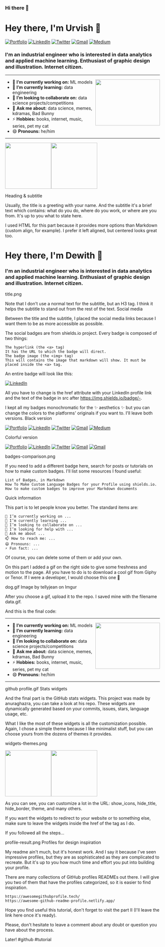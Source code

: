 ### Hi there 👋

<!--
**pancholiurvish/pancholiurvish** is a ✨ _special_ ✨ repository because its `README.md` (this file) appears on your GitHub profile.

Here are some ideas to get you started:

- 🔭 I’m currently working on ...
- 🌱 I’m currently learning ...
- 👯 I’m looking to collaborate on ...
- 🤔 I’m looking for help with ...
- 💬 Ask me about ...
- 📫 How to reach me: ...
- 😄 Pronouns: ...
- ⚡ Fun fact: ...
-->


<h1 align="left"> Hey there, I'm Urvish 👋 </h1>

<p align="left">
   <a href="https://urvishpancholi.com/"><img alt="Portfolio" src="https://img.shields.io/badge/-dewith.co-black?style=flat-square&logo=squarespace&logoColor=white&link=https://dewith.co/"></a>
   <a href="https://www.linkedin.com/in/dewithmiramon/"><img alt="LinkedIn" src="https://img.shields.io/badge/-dewithmiramon-black?style=flat-square&logo=Linkedin&logoColor=white&link=https://www.linkedin.com/in/dewithmiramon/"></a>
   <a href="https://twitter.com/DewithMiramon"><img alt="Twitter" src="https://img.shields.io/badge/-@DewithMiramon-black?style=flat-square&logo=twitter&logoColor=white&link=https://twitter.com/DewithMiramon"></a>
   <a href="mailto:dewithmiramon@gmail.com"><img alt="Gmail" src="https://img.shields.io/badge/-dewithmiramon@gmail.com-black?style=flat-square&logo=Gmail&logoColor=white&link=mailto:dewithmiramon@gmail.com"></a>
   <a href="https://medium.com/@dewith"><img alt="Medium" src="https://img.shields.io/badge/-@dewith-03a57a?style=flat-square&color=000000&labelColor=000000&logo=Medium&link=https://medium.com/@dewith"></a>
</p>

<h3 align="left">  I'm an industrial engineer who is interested in data analytics and applied machine learning. Enthusiast of graphic design and illustration. Internet citizen. </h3>

---

<!-- credits for gif https://gph.is/g/ZWg5jr7 -->
<img align="right" height="150" width="210" src="data.gif">

- 🔭 **I’m currently working on:** ML models
- 🌱 **I’m currently learning:** data engineering
- 👯 **I’m looking to collaborate on:** data science projects/competitions
- 💬 **Ask me about:** data science, memes, kdramas, Bad Bunny
- ⚡ **Hobbies:** books, internet, music, series, pet my cat
- 😄 **Pronouns:** he/him

---

<a href="https://dewith.co/"><img height="150px" src="https://github-readme-stats.vercel.app/api?username=dewith&show_icons=true&hide_title=true&hide_border=true&theme=graywhite" /><img height="150px" src="https://github-readme-stats.vercel.app/api/top-langs/?username=dewith&show_icons=true&layout=compact&langs_count=6&hide_title=true&hide_border=true&theme=graywhite" /></a>

Heading & subtitle

Usually, the title is a greeting with your name. And the subtitle it's a brief text which contains: what do you do, where do you work, or where are you from. It's up to you what to state here.

I used HTML for this part because it provides more options than Markdown (custom align, for example). I prefer it left aligned, but centered looks great too.

<h1 align="left"> Hey there, I'm Dewith 👋 </h1>

<h3 align="left">  I'm an industrial engineer who is interested in 
data analytics and applied machine learning. Enthusiast of 
graphic design and illustration. Internet citizen. </h3>

title.png

Note that I don't use a normal text for the subtitle, but an H3 tag. I think it helps the subtitle to stand out from the rest of the text.
Social media

Between the title and the subtitle, I placed the social media links because I want them to be as more accessible as possible.

The social badges are from shields.io project. Every badge is composed of two things:

    The hyperlink (the <a> tag)
    It has the URL to which the badge will direct.
    The badge image (the <img> tag)
    This will contains the image that markdown will show. It must be placed inside the <a> tag.

An entire badge will look like this:

<a href="https://www.linkedin.com/in/dewithmiramon/"><img alt="LinkedIn" src="https://img.shields.io/badge/-dewithmiramon-black?style=flat-square&logo=Linkedin&logoColor=white&link=https://www.linkedin.com/in/dewithmiramon/"></a>

All you have to change is the href attribute with your LinkedIn profile link and the text of the badge in src after https://img.shields.io/badge/-.

I kept all my badges monochromatic for the ✨ aesthetics ✨ but you can change the colors to the platforms' originals if you want to. I'll leave both versions.
Black version

<p align="left">
   <a href="https://dewith.co/"><img alt="Portfolio" src="https://img.shields.io/badge/-dewith.co-black?style=flat-square&logo=squarespace&logoColor=white&link=https://dewith.co/"></a>
   <a href="https://www.linkedin.com/in/dewithmiramon/"><img alt="LinkedIn" src="https://img.shields.io/badge/-dewithmiramon-black?style=flat-square&logo=Linkedin&logoColor=white&link=https://www.linkedin.com/in/dewithmiramon/"></a>
   <a href="https://twitter.com/DewithMiramon"><img alt="Twitter" src="https://img.shields.io/badge/-@DewithMiramon-black?style=flat-square&logo=twitter&logoColor=white&link=https://twitter.com/DewithMiramon"></a>
   <a href="mailto:dewithmiramon@gmail.com"><img alt="Gmail" src="https://img.shields.io/badge/-dewithmiramon@gmail.com-black?style=flat-square&logo=Gmail&logoColor=white&link=mailto:dewithmiramon@gmail.com"></a>
   <a href="https://medium.com/@dewith"><img alt="Medium" src="https://img.shields.io/badge/-@dewith-03a57a?style=flat-square&color=000000&labelColor=000000&logo=Medium&link=https://medium.com/@dewith"></a>
</p>

Colorful version

<p align="left">
   <a href="https://dewith.co/"><img alt="Portfolio" src="https://img.shields.io/badge/-dewith.co-orange?style=flat-square&logo=squarespace&logoColor=white&link=https://dewith.co/"></a>
   <a href="https://www.linkedin.com/in/dewithmiramon/"><img alt="LinkedIn" src="https://img.shields.io/badge/-dewithmiramon-0075b5?style=flat-square&logo=Linkedin&logoColor=white&link=https://www.linkedin.com/in/dewithmiramon/"></a> 
   <a href="https://twitter.com/DewithMiramon"><img alt="Twitter" src="https://img.shields.io/badge/-@DewithMiramon-08a0e9?style=flat-square&logo=twitter&logoColor=white&link=https://twitter.com/DewithMiramon"></a>
   <a href="mailto:dewithmiramon@gmail.com"><img alt="Gmail" src="https://img.shields.io/badge/-dewithmiramon@gmail.com-eb4336?style=flat-square&logo=Gmail&logoColor=white&link=mailto:dewithmiramon@gmail.com"></a>
   <a href="https://medium.com/@dewith"><img alt="Gmail" src="https://img.shields.io/badge/-@dewith-51a652?style=flat-square&logo=Medium&logoColor=white&link=https://medium.com/@dewith"></a>
</p>

badges-comparison.png

If you need to add a different badge here, search for posts or tutorials on how to make custom badges. I'll list some resources I found useful:

    List of Badges, in Markdown
    How To Make Custom Language Badges for your Profile using shields.io.
    How to make custom badges to improve your Markdown documents

Quick information

This part is to let people know you better. The standard items are:

    🔭 I’m currently working on ...
    🌱 I’m currently learning ...
    👯 I’m looking to collaborate on ...
    🤔 I’m looking for help with ...
    💬 Ask me about ...
    📫 How to reach me: ...
    😄 Pronouns: ...
    ⚡ Fun fact: ...

Of course, you can delete some of them or add your own.

On this part I added a gif on the right side to give some freshness and motion to the page. All you have to do is to download a cool gif from Giphy or Tenor. If I were a developer, I would choose this one 🐶

dog.gif Image by tellyjean on Imgur

After you choose a gif, upload it to the repo. I saved mine with the filename data.gif.

And this is the final code:

---

<!-- credits for the gif https://gph.is/g/ZWg5jr7 -->
<img align="right" height="150" width="210" src="data.gif">

- 🔭 **I’m currently working on:** ML models
- 🌱 **I’m currently learning:** data engineering
- 👯 **I’m looking to collaborate on:** data science projects/competitions
- 💬 **Ask me about:** data science, memes, kdramas, Bad Bunny
- ⚡ **Hobbies:** books, internet, music, series, pet my cat
- 😄 **Pronouns:** he/him

---

github profile.gif
Stats widgets

And the final part is the GitHub stats widgets. This project was made by anuraghazra, you can take a look at his repo. These widgets are dynamically generated based on your commits, issues, stars, language usage, etc.

What I like the most of these widgets is all the customization possible. Again, I chose a simple theme because I like minimalist stuff, but you can choose yours from the dozens of themes it provides.

widgets-themes.png

<a href="https://dewith.co/"><img height="150px" src="https://github-readme-stats.vercel.app/api?username=dewith&show_icons=true&hide_title=true&hide_border=true&theme=graywhite" /><img height="150px" src="https://github-readme-stats.vercel.app/api/top-langs/?username=dewith&show_icons=true&layout=compact&langs_count=6&hide_title=true&hide_border=true&theme=graywhite" /></a>

As you can see, you can customize a lot in the URL: show_icons, hide_title, hide_border, theme, and many others.

If you want the widgets to redirect to your website or to something else, make sure to leave the widgets inside the href of the tag as I do.


If you followed all the steps...

profile-result.png
Profiles for design inspiration

My readme ain't much, but it's honest work. And I say it because I've seen impressive profiles, but they are as sophisticated as they are complicated to recreate. But it's up to you how much time and effort you put into building your profile.

There are many collections of GitHub profiles READMEs out there. I will give you two of them that have the profiles categorized, so it is easier to find inspiration.

    https://awesomegithubprofile.tech/
    https://awesome-github-readme-profile.netlify.app/

Hope you find useful this tutorial, don't forget to visit the part II (I'll leave the link here once it's ready).

Please, don't hesitate to leave a comment about any doubt or question you have about the process.

Later!
#github
#tutorial
 
 
